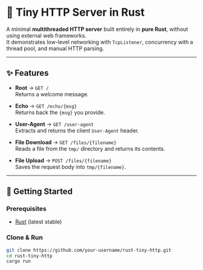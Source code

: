 
# 🦀 Tiny HTTP Server in Rust

A minimal **multithreaded HTTP server** built entirely in **pure Rust**, without using external web frameworks.  
It demonstrates low-level networking with `TcpListener`, concurrency with a thread pool, and manual HTTP parsing.  

---

## ✨ Features

- **Root** → `GET /`  
  Returns a welcome message.  

- **Echo** → `GET /echo/{msg}`  
  Returns back the `{msg}` you provide.  

- **User-Agent** → `GET /user-agent`  
  Extracts and returns the client `User-Agent` header.  

- **File Download** → `GET /files/{filename}`  
  Reads a file from the `tmp/` directory and returns its contents.  

- **File Upload** → `POST /files/{filename}`  
  Saves the request body into `tmp/{filename}`.  

---

## 🚀 Getting Started

### Prerequisites
- [Rust](https://www.rust-lang.org/tools/install) (latest stable)

### Clone & Run
```bash
git clone https://github.com/your-username/rust-tiny-http.git
cd rust-tiny-http
cargo run
